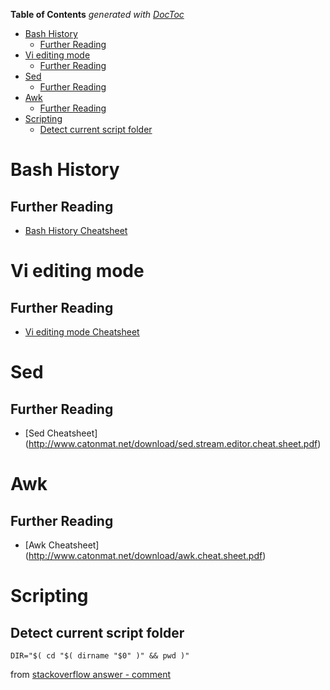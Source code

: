 <!-- START doctoc generated TOC please keep comment here to allow auto update -->
<!-- DON'T EDIT THIS SECTION, INSTEAD RE-RUN doctoc TO UPDATE -->
**Table of Contents**  *generated with [DocToc](http://doctoc.herokuapp.com/)*

- [Bash History](#bash-history)
	- [Further Reading](#further-reading)
- [Vi editing mode](#vi-editing-mode)
	- [Further Reading](#further-reading-1)
- [Sed](#sed)
	- [Further Reading](#further-reading-2)
- [Awk](#awk)
	- [Further Reading](#further-reading-3)
- [Scripting](#scripting)
	- [Detect current script folder](#detect-current-script-folder)

<!-- END doctoc generated TOC please keep comment here to allow auto update -->

# Bash History

## Further Reading

- [Bash History Cheatsheet](http://www.catonmat.net/download/bash-history-cheat-sheet.pdf)


# Vi editing mode

## Further Reading

- [Vi editing mode Cheatsheet](http://www.catonmat.net/download/bash-vi-editing-mode-cheat-sheet.pdf)

# Sed

## Further Reading

- [Sed Cheatsheet] (http://www.catonmat.net/download/sed.stream.editor.cheat.sheet.pdf)

# Awk

## Further Reading

- [Awk Cheatsheet] (http://www.catonmat.net/download/awk.cheat.sheet.pdf)

# Scripting

## Detect current script folder

`DIR="$( cd "$( dirname "$0" )" && pwd )"`

from [stackoverflow answer - comment](http://stackoverflow.com/questions/59895/can-a-bash-script-tell-what-directory-its-stored-in#comment3818043_246128)
